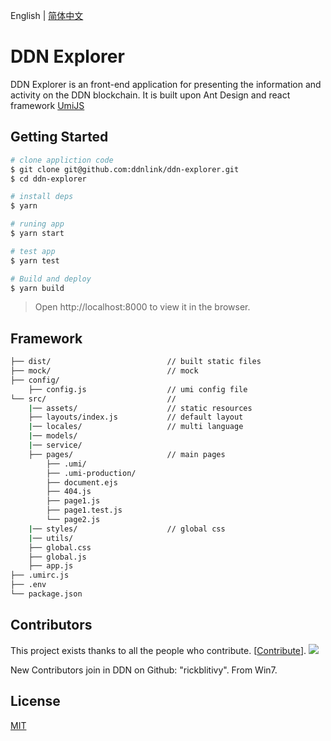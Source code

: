 

English | [简体中文](./README_zh-CN.md)

# DDN Explorer

DDN Explorer is an front-end application for presenting the information and activity on the DDN blockchain.
It is built upon Ant Design and react framework [UmiJS ](https://umijs.org/) 





## Getting Started

```bash
# clone appliction code
$ git clone git@github.com:ddnlink/ddn-explorer.git
$ cd ddn-explorer

# install deps
$ yarn

# runing app
$ yarn start

# test app
$ yarn test

# Build and deploy
$ yarn build
```
> Open http://localhost:8000 to view it in the browser.

## Framework

```bash
├── dist/                          // built static files
├── mock/                          // mock
├── config/
    ├── config.js                  // umi config file
└── src/                           // 
    |── assets/                    // static resources
    ├── layouts/index.js           // default layout
    |── locales/                   // multi language
    |── models/                     
    |── service/                  
    ├── pages/                     // main pages
        ├── .umi/                  
        ├── .umi-production/       
        ├── document.ejs           
        ├── 404.js                 
        ├── page1.js               
        ├── page1.test.js          
        └── page2.js               
    |── styles/                    // global css
    |── utils/                     
    ├── global.css                 
    ├── global.js                  
    ├── app.js                     
├── .umirc.js                      
├── .env                          
└── package.json
```

## Contributors

This project exists thanks to all the people who contribute. [[Contribute](CONTRIBUTING.md)]. <a href="https://github.com/ddnlink/ddn-explorer/graphs/contributors"><img src="https://opencollective.com/ddnlink/ddn-explorer/contributors.svg?width=890&button=false" /></a>

New Contributors join in DDN on Github: "rickblitivy".
From Win7.

## License

[MIT](https://github.com/ddnlink/ddn-explorer/blob/master/LICENSE)
